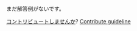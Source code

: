 
まだ解答例がないです。

[コントリビュートしませんか](https://github.com/BFEdev/BFE.dev-solutions/blob/main/problem/implement-promise-allsettled_ja.md)?  [Contribute guideline](https://github.com/BFEdev/BFE.dev-solutions#how-to-contribute)

